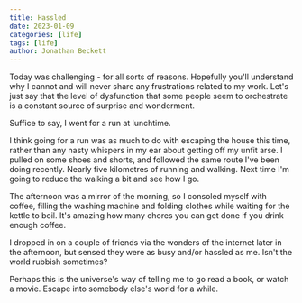 ```yaml
---
title: Hassled
date: 2023-01-09
categories: [life]
tags: [life]
author: Jonathan Beckett
---
```


Today was challenging - for all sorts of reasons. Hopefully you'll understand why I cannot and will never share any frustrations related to my work. Let's just say that the level of dysfunction that some people seem to orchestrate is a constant source of surprise and wonderment.

Suffice to say, I went for a run at lunchtime.

I think going for a run was as much to do with escaping the house this time, rather than any nasty whispers in my ear about getting off my unfit arse. I pulled on some shoes and shorts, and followed the same route I've been doing recently. Nearly five kilometres of running and walking. Next time I'm going to reduce the walking a bit and see how I go.

The afternoon was a mirror of the morning, so I consoled myself with coffee, filling the washing machine and folding clothes while waiting for the kettle to boil. It's amazing how many chores you can get done if you drink enough coffee.

I dropped in on a couple of friends via the wonders of the internet later in the afternoon, but sensed they were as busy and/or hassled as me. Isn't the world rubbish sometimes?

Perhaps this is the universe's way of telling me to go read a book, or watch a movie. Escape into somebody else's world for a while.